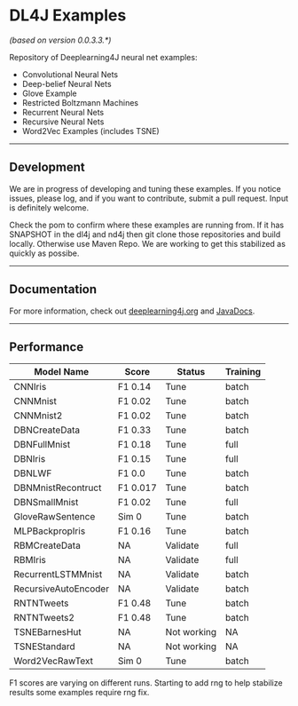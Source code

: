 DL4J Examples 
=========================
*(based on version 0.0.3.3.\*)*

Repository of Deeplearning4J neural net examples:

- Convolutional Neural Nets
- Deep-belief Neural Nets
- Glove Example
- Restricted Boltzmann Machines
- Recurrent Neural Nets
- Recursive Neural Nets
- Word2Vec Examples (includes TSNE)

---
## Development
We are in progress of developing and tuning these examples. If you notice issues, please log, and if you want to contribute, submit a pull request. Input is definitely welcome.

Check the pom to confirm where these examples are running from. If it has SNAPSHOT in the dl4j and nd4j then git clone those repositories and build locally. Otherwise use Maven Repo. We are working to get this stabilized as quickly as possibe.

---
## Documentation
For more information, check out [deeplearning4j.org](http://deeplearning4j.org/) and [JavaDocs](http://deeplearning4j.org/doc/).

---
## Performance

| **Model Name**      | **Score** | **Status**   | **Training**  |
|---------------------|-----------|--------------|---------------|
| CNNIris             | F1 0.14   | Tune         | batch         |
| CNNMnist            | F1 0.02   | Tune         | batch         |
| CNNMnist2           | F1 0.02   | Tune         | batch         |
| DBNCreateData       | F1 0.33   | Tune         | batch         |          	
| DBNFullMnist        | F1 0.18   | Tune         | full          |
| DBNIris             | F1 0.15   | Tune         | full          |
| DBNLWF              | F1 0.0    | Tune         | batch         |
| DBNMnistRecontruct  | F1 0.017  | Tune         | batch         |
| DBNSmallMnist       | F1 0.02   | Tune         | full          |
| GloveRawSentence    | Sim 0     | Tune         | batch         |
| MLPBackpropIris     | F1 0.16   | Tune         | batch         |
| RBMCreateData	      | NA        | Validate     | full          |
| RBMIris             | NA        | Validate     | full          |
| RecurrentLSTMMnist  | NA        | Validate     | batch         |
| RecursiveAutoEncoder| NA        | Validate     | batch         |
| RNTNTweets          | F1 0.48   | Tune         | batch         |
| RNTNTweets2         | F1 0.48   | Tune         | batch         |
| TSNEBarnesHut       | NA        | Not working  | NA            |
| TSNEStandard        | NA        | Not working  | NA            |
| Word2VecRawText     | Sim 0     | Tune         | batch         |
    

F1 scores are varying on different runs. Starting to add rng to help stabilize results some examples require rng fix. 

